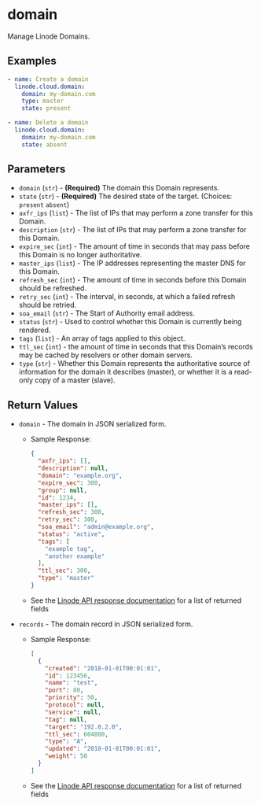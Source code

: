 # domain

Manage Linode Domains.


## Examples

```yaml
- name: Create a domain 
  linode.cloud.domain:
    domain: my-domain.com
    type: master
    state: present
```

```yaml
- name: Delete a domain
  linode.cloud.domain:
    domain: my-domain.com
    state: absent
```


## Parameters



- `domain` (`str`) - **(Required)** The domain this Domain represents.  
- `state` (`str`) - **(Required)** The desired state of the target.  (Choices:  `present` `absent`)
- `axfr_ips` (`list`) -  The list of IPs that may perform a zone transfer for this Domain.  
- `description` (`str`) -  The list of IPs that may perform a zone transfer for this Domain.  
- `expire_sec` (`int`) -  The amount of time in seconds that may pass before this Domain is no longer authoritative.  
- `master_ips` (`list`) -  The IP addresses representing the master DNS for this Domain.  
- `refresh_sec` (`int`) -  The amount of time in seconds before this Domain should be refreshed.  
- `retry_sec` (`int`) -  The interval, in seconds, at which a failed refresh should be retried.  
- `soa_email` (`str`) -  The Start of Authority email address.  
- `status` (`str`) -  Used to control whether this Domain is currently being rendered.  
- `tags` (`list`) -  An array of tags applied to this object.  
- `ttl_sec` (`int`) -  the amount of time in seconds that this Domain’s records may be cached by resolvers or other domain servers.  
- `type` (`str`) -  Whether this Domain represents the authoritative source of information for the domain it describes (master), or whether it is a read-only copy of a master (slave).  


## Return Values

- `domain` - The domain in JSON serialized form.

    - Sample Response:
        ```json
        {
          "axfr_ips": [],
          "description": null,
          "domain": "example.org",
          "expire_sec": 300,
          "group": null,
          "id": 1234,
          "master_ips": [],
          "refresh_sec": 300,
          "retry_sec": 300,
          "soa_email": "admin@example.org",
          "status": "active",
          "tags": [
            "example tag",
            "another example"
          ],
          "ttl_sec": 300,
          "type": "master"
        }
        ```
    - See the [Linode API response documentation](https://www.linode.com/docs/api/domains/#domain-view) for a list of returned fields


- `records` - The domain record in JSON serialized form.

    - Sample Response:
        ```json
        [
          {
            "created": "2018-01-01T00:01:01",
            "id": 123456,
            "name": "test",
            "port": 80,
            "priority": 50,
            "protocol": null,
            "service": null,
            "tag": null,
            "target": "192.0.2.0",
            "ttl_sec": 604800,
            "type": "A",
            "updated": "2018-01-01T00:01:01",
            "weight": 50
          }
        ]
        ```
    - See the [Linode API response documentation](https://www.linode.com/docs/api/domains/#domain-record-view) for a list of returned fields


